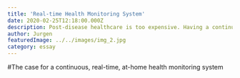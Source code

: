```yaml
---
title: 'Real-time Health Monitoring System'
date: 2020-02-25T12:18:00.000Z
description: Post-disease healthcare is too expensive. Having a continuous, multi-biomarker monitoring system becomes an essential component for a healthy life.
author: Jurgen
featuredImage: ../../images/img_2.jpg
category: essay
---
```


#The case for a continuous, real-time, at-home health monitoring system
